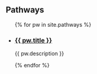 <h2>Pathways</h2>

<ul>
  {% for pw in site.pathways %}
    <li>
      <h3><a href="{{ pw.url }}">{{ pw.title }}</a></h3>
      <p>{{ pw.description }}</p>
    </li>
  {% endfor %}
</ul>
